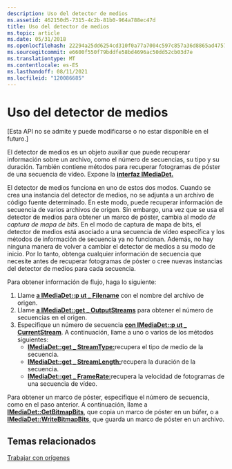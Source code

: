 ```yaml
---
description: Uso del detector de medios
ms.assetid: 462150d5-7315-4c2b-81b0-964a788ec47d
title: Uso del detector de medios
ms.topic: article
ms.date: 05/31/2018
ms.openlocfilehash: 22294a25dd6254cd310f0a77a7004c597c857a36d8865ad4757cb404fc114f00
ms.sourcegitcommit: e6600f550f79bddfe58bd4696ac50dd52cb03d7e
ms.translationtype: MT
ms.contentlocale: es-ES
ms.lasthandoff: 08/11/2021
ms.locfileid: "120086685"
---
```

# <a name="using-the-media-detector"></a>Uso del detector de medios

\[Esta API no se admite y puede modificarse o no estar disponible en el futuro.\]

El detector de medios es un objeto auxiliar que puede recuperar información sobre un archivo, como el número de secuencias, su tipo y su duración. También contiene métodos para recuperar fotogramas de póster de una secuencia de vídeo. Expone la [**interfaz IMediaDet.**](imediadet.md)

El detector de medios funciona en uno de estos dos modos. Cuando se crea una instancia del detector de medios, no se adjunta a un archivo de código fuente determinado. En este modo, puede recuperar información de secuencia de varios archivos de origen. Sin embargo, una vez que se usa el detector de medios para obtener un marco de póster, cambia al modo *de captura de mapa de bits*. En el modo de captura de mapa de bits, el detector de medios está asociado a una secuencia de vídeo específica y los métodos de información de secuencia ya no funcionan. Además, no hay ninguna manera de volver a cambiar el detector de medios a su modo de inicio. Por lo tanto, obtenga cualquier información de secuencia que necesite antes de recuperar fotogramas de póster o cree nuevas instancias del detector de medios para cada secuencia.

Para obtener información de flujo, haga lo siguiente:

1.  Llame [**a IMediaDet::p ut \_ Filename**](imediadet-put-filename.md) con el nombre del archivo de origen.
2.  Llame [**a IMediaDet::get \_ OutputStreams**](imediadet-get-outputstreams.md) para obtener el número de secuencias en el origen.
3.  Especifique un número de secuencia [**con IMediaDet::p ut \_ CurrentStream**](imediadet-put-currentstream.md). A continuación, llame a uno o varios de los métodos siguientes:
    -   [**IMediaDet::get \_ StreamType:**](imediadet-get-streamtype.md)recupera el tipo de medio de la secuencia.
    -   [**IMediaDet::get \_ StreamLength:**](imediadet-get-streamlength.md)recupera la duración de la secuencia.
    -   [**IMediaDet::get \_ FrameRate:**](imediadet-get-framerate.md)recupera la velocidad de fotogramas de una secuencia de vídeo.

Para obtener un marco de póster, especifique el número de secuencia, como en el paso anterior. A continuación, llame a [**IMediaDet::GetBitmapBits**](imediadet-getbitmapbits.md), que copia un marco de póster en un búfer, o a [**IMediaDet::WriteBitmapBits**](imediadet-writebitmapbits.md), que guarda un marco de póster en un archivo.

## <a name="related-topics"></a>Temas relacionados

<dl> <dt>

[Trabajar con orígenes](working-with-sources.md)
</dt> </dl>

 

 




